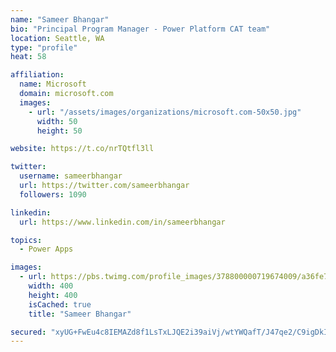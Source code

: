 ```yaml
---
name: "Sameer Bhangar"
bio: "Principal Program Manager - Power Platform CAT team"
location: Seattle, WA
type: "profile"
heat: 58

affiliation:
  name: Microsoft
  domain: microsoft.com
  images:
    - url: "/assets/images/organizations/microsoft.com-50x50.jpg"
      width: 50
      height: 50

website: https://t.co/nrTQtfl3ll

twitter:
  username: sameerbhangar
  url: https://twitter.com/sameerbhangar
  followers: 1090

linkedin:
  url: https://www.linkedin.com/in/sameerbhangar

topics:
  - Power Apps

images:
  - url: https://pbs.twimg.com/profile_images/378800000719674009/a36fe7ddfab1778b76e5793772e43798_400x400.jpeg
    width: 400
    height: 400
    isCached: true
    title: "Sameer Bhangar"

secured: "xyUG+FwEu4c8IEMAZd8f1LsTxLJQE2i39aiVj/wtYWQafT/J47qe2/C9igDkIoy0xKT5JhDndnUzjuB4Nad/mWUE9vHifxgP2R69alpTc6Wt3eCA5xgc183djAOWp0PXvPmTYfIlAL0i13Nzukqx7WDtumX0S+4WPfn3m12HP221NtMmeFIGCzEqMnKtbVb4tKukXWhsaulKaDwDhWraS8W0mBAJlVj4YIs6/lV3wQ8NPLzd+8QdzYEMzus7zkIW8gH88HY0W60UdHE4xhPvOWg/gR7o3KP2HY8W3qZo0TTyuz0Gps3Tt0BXP2nZ1jOSrV0FLLkOdfcaaVnNpH2/QomR/tYn0jvUsquCJDck55e9WxC8y6q5kgyQw/wJM40dYpQ5xlakQ1J5P6qOwxIiRwkg3V8MZiw6cDvB4zgWKtE=;GCbgiE47yxlJCD+TD2S++Q=="
---
```



